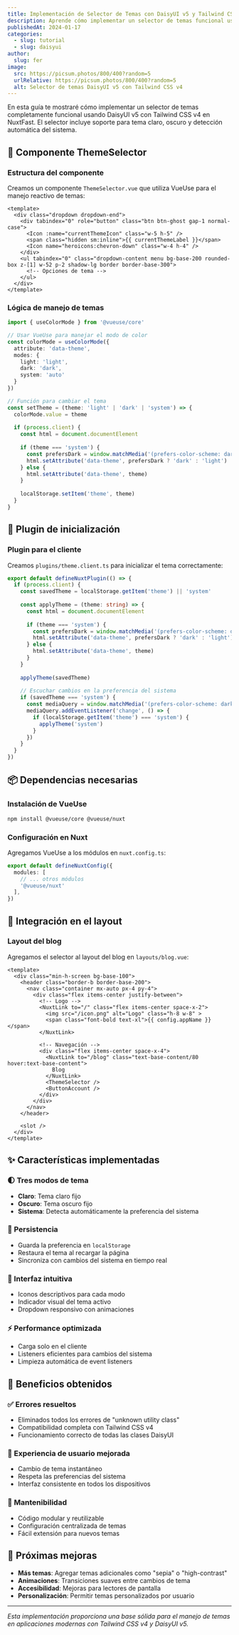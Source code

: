 ```yaml
---
title: Implementación de Selector de Temas con DaisyUI v5 y Tailwind CSS v4
description: Aprende cómo implementar un selector de temas funcional usando DaisyUI v5 con Tailwind CSS v4 en NuxtFast, incluyendo soporte para tema claro, oscuro y automático del sistema.
publishedAt: 2024-01-17
categories:
  - slug: tutorial
  - slug: daisyui
author:
  slug: fer
image:
  src: https://picsum.photos/800/400?random=5
  urlRelative: https://picsum.photos/800/400?random=5
  alt: Selector de temas DaisyUI v5 con Tailwind CSS v4
---
```


En esta guía te mostraré cómo implementar un selector de temas completamente funcional usando DaisyUI v5 con Tailwind CSS v4 en NuxtFast. El selector incluye soporte para tema claro, oscuro y detección automática del sistema.

## 🎨 Componente ThemeSelector

### Estructura del componente

Creamos un componente `ThemeSelector.vue` que utiliza VueUse para el manejo reactivo de temas:

```vue
<template>
  <div class="dropdown dropdown-end">
    <div tabindex="0" role="button" class="btn btn-ghost gap-1 normal-case">
      <Icon :name="currentThemeIcon" class="w-5 h-5" />
      <span class="hidden sm:inline">{{ currentThemeLabel }}</span>
      <Icon name="heroicons:chevron-down" class="w-4 h-4" />
    </div>
    <ul tabindex="0" class="dropdown-content menu bg-base-200 rounded-box z-[1] w-52 p-2 shadow-lg border border-base-300">
      <!-- Opciones de tema -->
    </ul>
  </div>
</template>
```

### Lógica de manejo de temas

```typescript
import { useColorMode } from '@vueuse/core'

// Usar VueUse para manejar el modo de color
const colorMode = useColorMode({
  attribute: 'data-theme',
  modes: {
    light: 'light',
    dark: 'dark',
    system: 'auto'
  }
})

// Función para cambiar el tema
const setTheme = (theme: 'light' | 'dark' | 'system') => {
  colorMode.value = theme
  
  if (process.client) {
    const html = document.documentElement
    
    if (theme === 'system') {
      const prefersDark = window.matchMedia('(prefers-color-scheme: dark)').matches
      html.setAttribute('data-theme', prefersDark ? 'dark' : 'light')
    } else {
      html.setAttribute('data-theme', theme)
    }
    
    localStorage.setItem('theme', theme)
  }
}
```

## 🔌 Plugin de inicialización

### Plugin para el cliente

Creamos `plugins/theme.client.ts` para inicializar el tema correctamente:

```typescript
export default defineNuxtPlugin(() => {
  if (process.client) {
    const savedTheme = localStorage.getItem('theme') || 'system'
    
    const applyTheme = (theme: string) => {
      const html = document.documentElement
      
      if (theme === 'system') {
        const prefersDark = window.matchMedia('(prefers-color-scheme: dark)').matches
        html.setAttribute('data-theme', prefersDark ? 'dark' : 'light')
      } else {
        html.setAttribute('data-theme', theme)
      }
    }
    
    applyTheme(savedTheme)
    
    // Escuchar cambios en la preferencia del sistema
    if (savedTheme === 'system') {
      const mediaQuery = window.matchMedia('(prefers-color-scheme: dark)')
      mediaQuery.addEventListener('change', () => {
        if (localStorage.getItem('theme') === 'system') {
          applyTheme('system')
        }
      })
    }
  }
})
```

## 📦 Dependencias necesarias

### Instalación de VueUse

```bash
npm install @vueuse/core @vueuse/nuxt
```

### Configuración en Nuxt

Agregamos VueUse a los módulos en `nuxt.config.ts`:

```typescript
export default defineNuxtConfig({
  modules: [
    // ... otros módulos
    '@vueuse/nuxt'
  ],
})
```

## 🎯 Integración en el layout

### Layout del blog

Agregamos el selector al layout del blog en `layouts/blog.vue`:

```vue
<template>
  <div class="min-h-screen bg-base-100">
    <header class="border-b border-base-200">
      <nav class="container mx-auto px-4 py-4">
        <div class="flex items-center justify-between">
          <!-- Logo -->
          <NuxtLink to="/" class="flex items-center space-x-2">
            <img src="/icon.png" alt="Logo" class="h-8 w-8" >
            <span class="font-bold text-xl">{{ config.appName }}</span>
          </NuxtLink>
          
          <!-- Navegación -->
          <div class="flex items-center space-x-4">
            <NuxtLink to="/blog" class="text-base-content/80 hover:text-base-content">
              Blog
            </NuxtLink>
            <ThemeSelector />
            <ButtonAccount />
          </div>
        </div>
      </nav>
    </header>
    
    <slot />
  </div>
</template>
```

## ✨ Características implementadas

### 🌓 Tres modos de tema
- **Claro**: Tema claro fijo
- **Oscuro**: Tema oscuro fijo  
- **Sistema**: Detecta automáticamente la preferencia del sistema

### 🔄 Persistencia
- Guarda la preferencia en `localStorage`
- Restaura el tema al recargar la página
- Sincroniza con cambios del sistema en tiempo real

### 🎨 Interfaz intuitiva
- Iconos descriptivos para cada modo
- Indicador visual del tema activo
- Dropdown responsivo con animaciones

### ⚡ Performance optimizada
- Carga solo en el cliente
- Listeners eficientes para cambios del sistema
- Limpieza automática de event listeners

## 🚀 Beneficios obtenidos

### ✅ Errores resueltos
- Eliminados todos los errores de "unknown utility class"
- Compatibilidad completa con Tailwind CSS v4
- Funcionamiento correcto de todas las clases DaisyUI

### 🎯 Experiencia de usuario mejorada
- Cambio de tema instantáneo
- Respeta las preferencias del sistema
- Interfaz consistente en todos los dispositivos

### 🔧 Mantenibilidad
- Código modular y reutilizable
- Configuración centralizada de temas
- Fácil extensión para nuevos temas

## 📝 Próximas mejoras

- **Más temas**: Agregar temas adicionales como "sepia" o "high-contrast"
- **Animaciones**: Transiciones suaves entre cambios de tema
- **Accesibilidad**: Mejoras para lectores de pantalla
- **Personalización**: Permitir temas personalizados por usuario

---

*Esta implementación proporciona una base sólida para el manejo de temas en aplicaciones modernas con Tailwind CSS v4 y DaisyUI v5.* 